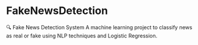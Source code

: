 # FakeNewsDetection
🔍 Fake News Detection System A machine learning project to classify news as real or fake using NLP techniques and Logistic Regression.
